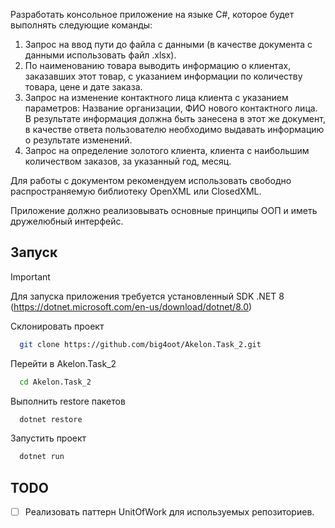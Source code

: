 Разработать консольное приложение на языке С#, которое будет выполнять следующие команды:

1.	Запрос на ввод пути до файла с данными (в качестве документа с данными использовать файл .xlsx).
2.	По наименованию товара выводить информацию о клиентах, заказавших этот товар, с указанием информации по количеству товара, цене и дате заказа.
3.	Запрос на изменение контактного лица клиента с указанием параметров: Название организации, ФИО нового контактного лица. В результате информация должна быть занесена в этот же документ, в качестве ответа пользователю необходимо выдавать информацию о результате изменений.
4.	Запрос на определение золотого клиента, клиента с наибольшим количеством заказов, за указанный год, месяц.

Для работы с документом рекомендуем использовать свободно распространяемую библиотеку OpenXML или ClosedXML.

Приложение должно реализовывать основные принципы ООП и иметь дружелюбный интерфейс.

## Запуск

> [!IMPORTANT]
> Для запуска приложения требуется установленный SDK .NET 8 (https://dotnet.microsoft.com/en-us/download/dotnet/8.0)

Склонировать проект

```bash
  git clone https://github.com/big4oot/Akelon.Task_2.git
```

Перейти в Akelon.Task_2

```bash
  cd Akelon.Task_2
```

Выполнить restore пакетов

```bash
  dotnet restore 
```

Запустить проект

```bash
  dotnet run
```

## TODO
- [ ] Реализовать паттерн UnitOfWork для используемых репозиториев.
